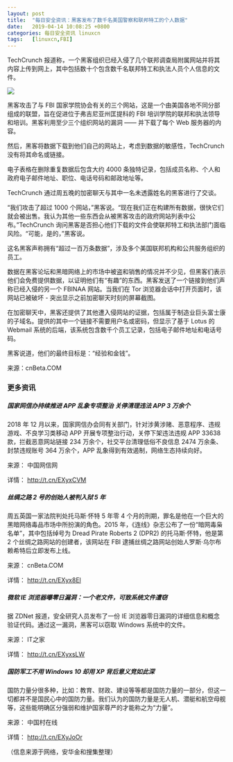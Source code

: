 ```yaml
---
layout: post
title:	"每日安全资讯：黑客发布了数千名美国警察和联邦特工的个人数据"
date:	2019-04-14 10:08:25 +0800 
categories:	每日安全资讯 linuxcn 
tags:	[linuxcn,FBI]
---
```



TechCrunch 报道称，一个黑客组织已经入侵了几个联邦调查局附属网站并将其内容上传到网上，其中包括数十个包含数千名联邦特工和执法人员个人信息的文件。


![](/Asserts/Images//attachment/album/201904/14/100137ygv1tze1yvysxaya.jpg)


黑客攻击了与 FBI 国家学院协会有关的三个网站，这是一个由美国各地不同分部组成的联盟，旨在促进位于弗吉尼亚州匡提科的 FBI 培训学院的联邦和执法领导和培训。黑客利用至少三个组织网站的漏洞 —— 并下载了每个 Web 服务器的内容。


然后，黑客将数据下载到他们自己的网站上，考虑到数据的敏感性，TechCrunch 没有将其命名或链接。


电子表格在删除重复数据后包含大约 4000 条独特记录，包括成员名称、个人和政府电子邮件地址、职位、电话号码和邮政地址等。


TechCrunch 通过周五晚的加密聊天与其中一名未透露姓名的黑客进行了交谈。


“我们攻击了超过 1000 个网站，”黑客说。“现在我们正在构建所有数据，很快它们就会被出售。我认为其他一些东西会从被黑客攻击的政府网站列表中公布。”TechCrunch 询问黑客是否担心他们下载的文件会使联邦特工和执法部门面临风险。“可能，是的，”黑客说。


这名黑客声称拥有“超过一百万条数据”，涉及多个美国联邦机构和公共服务组织的员工。


数据在黑客论坛和黑暗网络上的市场中被盗和销售的情况并不少见，但黑客们表示他们会免费提供数据，以证明他们有“有趣”的东西。黑客发送了一个链接到他们声称已经入侵的另一个 FBINAA 网站。当我们在 Tor 浏览器会话中打开页面时，该网站已被破坏 - 突出显示之前加密聊天时刻的屏幕截图。


在加密聊天中，黑客还提供了其他遭入侵网站的证据，包括属于制造业巨头富士康的子域名。提供的其中一个链接不需要用户名或密码，但显示了基于 Lotus 的 Webmail 系统的后端，该系统包含数千个员工记录，包括电子邮件地址和电话号码。


黑客说道，他们的最终目标是：“经验和金钱”。


来源：cnBeta.COM


### 更多资讯


##### 国家网信办持续推进 APP 乱象专项整治 关停清理违法 APP 3 万余个


2018 年 12 月以来，国家网信办会同有关部门，针对涉黄涉赌、恶意程序、违规游戏、不良学习类移动 APP 开展专项整治行动，关停下架违法违规 APP 33638 款，拦截恶意网站链接 234 万余个，社交平台清理低俗不良信息 2474 万余条、封禁违规账号 364 万余个，APP 乱象得到有效遏制，网络生态持续向好。


来源： 中国网信网


详情： <http://t.cn/EXyxCVM> 


##### 丝绸之路 2 号的创始人被判入狱 5 年


周五英国一家法院判处托马斯·怀特 5 年零 4 个月的刑期，罪名是他在一个巨大的黑暗网络毒品市场中所扮演的角色。2015 年，《连线》杂志公布了一份“暗网毒枭名单”，其中包括绰号为 Dread Pirate Roberts 2 (DPR2) 的托马斯·怀特，他是第 2 个丝绸之路网站的创建者，该网站在 FBI 逮捕丝绸之路网站创始人罗斯·乌尔布赖希特后立即发布上线。


来源： cnBeta.COM


详情： <http://t.cn/EXyx8El> 


##### 微软 IE 浏览器曝零日漏洞：一个老文件，可致系统文件遭窃


据 ZDNet 报道，安全研究人员发布了一份 IE 浏览器零日漏洞的详细信息和概念验证代码。通过这一漏洞，黑客可以窃取 Windows 系统中的文件。


来源： IT之家


详情： <http://t.cn/EXyxsLW> 


##### 国防军工不用 Windows 10 却用 XP 背后意义竞如此深


国防力量分很多种，比如：教育、财政、建设等等都是国防力量的一部分，但这一切都并不是国民心中的国防力量。我们认为的国防力量是无人机、潜艇和航空母舰等，这些能明确区分强弱和维护国家尊严的才能称之为“力量”。


来源： 中国村在线


详情： <http://t.cn/EXyJoOr> 


（信息来源于网络，安华金和搜集整理）
